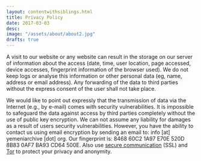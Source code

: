 ```yaml
---
layout: contentwithsiblings.html
title: Privacy Policy
date: 2017-03-03
desc:
image: "/assets/about/about2.jpg"
drafts: true
---
```

A visit to our website or any website can result in the storage on our server of information about the access (date, time, user location, page accessed, device accesses, fingerprint information of the browser used). We do not keep logs or analyse this information or other personal data (eg, name, address or email address). Any forwarding of the data to third parties without the express consent of the user shall not take place.

We would like to point out expressly that the transmission of data via the Internet (e.g., by e-mail) comes with security vulnerabilities. It is impossible to safeguard the data against access by third parties completely without the use of public key encryption. We can not assume any liability for damages as a result of users security vulnerabilities. However, you have the ability to contact us using email encryption by sending an email to: info [at] yemeniarchive [dot] org. Our fingerprint is: 8468 60C2 1A97 E70E 520D 8B83 0AF7 BA93 CD64 500E. Also use [secure communication](https://securityinabox.org/en/guide/secure-communication) (SSL) and [Tor](https://www.torproject.org/) to protect your privacy and anonymity.
